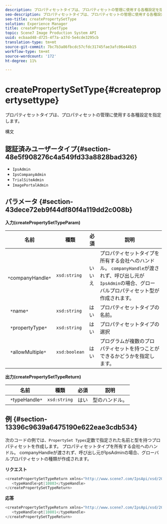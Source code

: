 ```yaml
---
description: プロパティセットタイプは、プロパティセットの管理に使用する各種設定を指定します。
seo-description: プロパティセットタイプは、プロパティセットの管理に使用する各種設定を指定します。
seo-title: createPropertySetType
solution: Experience Manager
title: createPropertySetType
topic: Scene7 Image Production System API
uuid: ecbaad48-d725-4f7a-a37d-5e4cde3295cb
translation-type: tm+mt
source-git-commit: 7bc7b3a86fbcdc57cfdc31745fae3afc06e44b15
workflow-type: tm+mt
source-wordcount: '172'
ht-degree: 11%

---
```



# createPropertySetType{#createpropertysettype}

プロパティセットタイプは、プロパティセットの管理に使用する各種設定を指定します。

構文

## 認証済みユーザータイプ{#section-48e5f908276c4a549fd33a8828bad326}

* `IpsAdmin`
* `IpsCompanyAdmin`
* `TrialSiteAdmin`
* `ImagePortalAdmin`

## パラメータ {#section-43dece72eb9f44df80f4a119dd2c008b}

**入力(createPropertySetTypeParam)**

| 名前 | 種類 | 必須 | 説明 |
|---|---|---|---|
| ` *`companyHandle`*` | `xsd:string` | いいえ | プロパティセットタイプを所有する会社へのハンドル。 `companyHandle`が渡されず、呼び出し元が`IpsAdmin`の場合、グローバルプロパティセット型が作成されます。 |
| ` *`name`*` | `xsd:string` | はい | プロパティセットタイプの名前。 |
| ` *`propertyType`*` | `xsd:string` | はい | プロパティセットタイプの選択 |
| ` *`allowMultiple`*` | `xsd:boolean` | はい | プログラムが複数のプロパティセットを持つことができるかどうかを指定します。 |

**出力(createPropertySetTypeReturn)**

| 名前 | 種類 | 必須 | 説明 |
|---|---|---|---|
| ` *`typeHandle`*` | `xsd:string` | はい | 型のハンドル。 |

## 例 {#section-13396c9639a6475190e622eae3cdb534}

次のコードの例では、`PropertySet Types`定数で指定された名前と型を持つプロパティセットを作成します。 プロパティセットタイプを所有する会社へのハンドル。 companyHandleが渡されず、呼び出し元がIpsAdminの場合、グローバルプロパティセットの種類が作成されます。

**リクエスト**

```java
<createPropertySetTypeReturn xmlns="http://www.scene7.com/IpsApi/xsd/2008-01-15">
   <typeHandle>pt|10803</typeHandle>
</createPropertySetTypeReturn>
```

**応答**

```java
<createPropertySetTypeReturn xmlns="http://www.scene7.com/IpsApi/xsd/2008-01-15">
   <typeHandle>pt|10801</typeHandle>
</createPropertySetTypeReturn>
```

